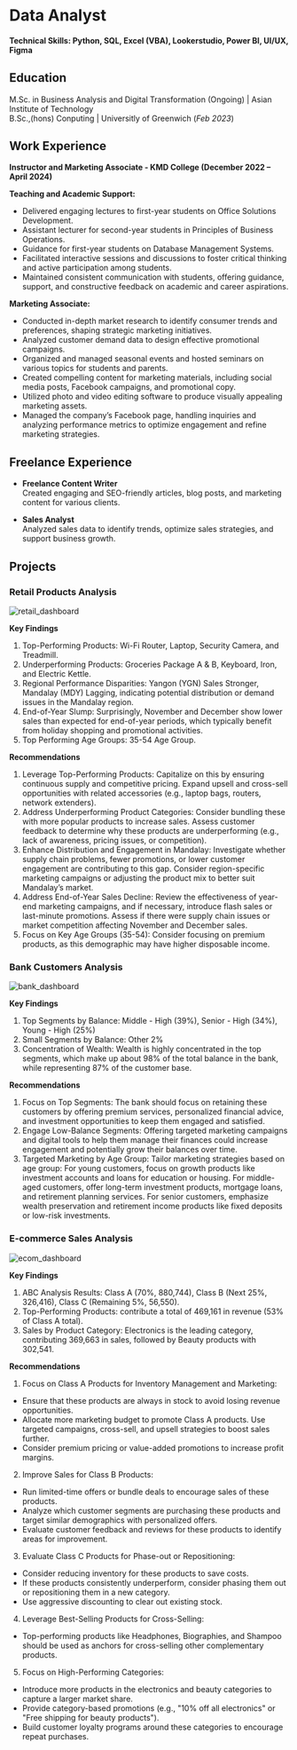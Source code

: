 # Data Analyst

#### Technical Skills: Python, SQL, Excel (VBA), Lookerstudio, Power BI, UI/UX, Figma

## Education	
M.Sc. in Business Analysis and Digital Transformation (Ongoing) | Asian Institute of Technology  
B.Sc.,(hons) Conputing | Universitly of Greenwich (_Feb 2023_)

## Work Experience
**Instructor and Marketing Associate -
KMD College (December 2022 – April 2024)**

  **Teaching and Academic Support:**
  
  - Delivered engaging lectures to first-year students on Office Solutions Development.
  - Assistant lecturer for second-year students in Principles of Business Operations.
  - Guidance for first-year students on Database Management Systems.
  - Facilitated interactive sessions and discussions to foster critical thinking and active participation among students.
  - Maintained consistent communication with students, offering guidance, support, and constructive feedback on academic and career aspirations.

  **Marketing Associate:**
  
  - Conducted in-depth market research to identify consumer trends and preferences, shaping strategic marketing initiatives.
  - Analyzed customer demand data to design effective promotional campaigns.
  - Organized and managed seasonal events and hosted seminars on various topics for students and parents.
  - Created compelling content for marketing materials, including social media posts, Facebook campaigns, and promotional copy.
  - Utilized photo and video editing software to produce visually appealing marketing assets.
  - Managed the company’s Facebook page, handling inquiries and analyzing performance metrics to optimize engagement and refine marketing strategies.

## Freelance Experience

- **Freelance Content Writer**  
  Created engaging and SEO-friendly articles, blog posts, and marketing content for various clients.

- **Sales Analyst**  
  Analyzed sales data to identify trends, optimize sales strategies, and support business growth.

## Projects
### Retail Products Analysis

![retail_dashboard](/assets/img/Retail_Dashboard.png)

**Key Findings**
1.	Top-Performing Products: Wi-Fi Router, Laptop, Security Camera, and Treadmill.
2.	Underperforming Products: Groceries Package A & B, Keyboard, Iron, and Electric Kettle.
3.	Regional Performance Disparities: Yangon (YGN) Sales Stronger, Mandalay (MDY) Lagging, indicating potential distribution or demand issues in the Mandalay region.
4.	End-of-Year Slump: Surprisingly, November and December show lower sales than expected for end-of-year periods, which typically benefit from holiday shopping and promotional activities.
5.	Top Performing Age Groups: 35-54 Age Group.
	
	
**Recommendations**
1.	Leverage Top-Performing Products: Capitalize on this by ensuring continuous supply and competitive pricing. Expand upsell and cross-sell opportunities with related accessories (e.g., laptop bags, routers, network extenders).
2.	Address Underperforming Product Categories: Consider bundling these with more popular products to increase sales. Assess customer feedback to determine why these products are underperforming (e.g., lack of awareness, pricing issues, or competition).
3.	Enhance Distribution and Engagement in Mandalay: Investigate whether supply chain problems, fewer promotions, or lower customer engagement are contributing to this gap. Consider region-specific marketing campaigns or adjusting the product mix to better suit Mandalay’s market.
4.	Address End-of-Year Sales Decline: Review the effectiveness of year-end marketing campaigns, and if necessary, introduce flash sales or last-minute promotions. Assess if there were supply chain issues or market competition affecting November and December sales.
5.	Focus on Key Age Groups (35-54): Consider focusing on premium products, as this demographic may have higher disposable  income.

### Bank Customers Analysis

![bank_dashboard](/assets/img/Bank.png)

**Key Findings**
	
1.	Top Segments by Balance: Middle - High (39%), Senior - High (34%), Young - High (25%)
2.	Small Segments by Balance: Other 2%
3.	Concentration of Wealth: Wealth is highly concentrated in the top segments, which make up about
	98% of the total balance in the bank, while representing 87% of the customer base.
	
	
**Recommendations**
	
1.	Focus on Top Segments: The bank should focus on retaining these customers by offering premium
	services, personalized financial advice, and investment opportunities to keep them engaged and
	satisfied.
2.	Engage Low-Balance Segments: Offering targeted marketing campaigns and digital tools to help them
	manage their finances could increase engagement and potentially grow their balances over time.
3.	Targeted Marketing by Age Group: Tailor marketing strategies based on age group:
	For young customers, focus on growth products like investment accounts and loans for education or
	housing.
	For middle-aged customers, offer long-term investment products, mortgage loans, and retirement
	planning services.
	For senior customers, emphasize wealth preservation and retirement income products like fixed
	deposits or low-risk investments.


### E-commerce Sales Analysis

![ecom_dashboard](/assets/img/Ecom.png)

**Key Findings**	
	
1.	ABC Analysis Results: Class A (70%, 880,744), Class B (Next 25%, 326,416), Class C (Remaining 5%, 56,550).
2. 	Top-Performing Products: contribute a total of 469,161 in revenue (53% of Class A total).
3.	Sales by Product Category: Electronics is the leading category, contributing 369,663 in sales, followed by Beauty
	products with 302,541.
	
	
**Recommendations**	
	
1.	Focus on Class A Products for Inventory Management and Marketing:
- Ensure that these products are always in stock to avoid losing revenue opportunities.
- Allocate more marketing budget to promote Class A products. Use targeted campaigns, cross-sell, and upsell strategies
	to boost sales further.
- Consider premium pricing or value-added promotions to increase profit margins.
2.	Improve Sales for Class B Products:
   - Run limited-time offers or bundle deals to encourage sales of these products.
   - Analyze which customer segments are purchasing these products and target similar demographics with personalized offers.
   - Evaluate customer feedback and reviews for these products to identify areas for improvement.
3.	Evaluate Class C Products for Phase-out or Repositioning:
   - Consider reducing inventory for these products to save costs.
   - If these products consistently underperform, consider phasing them out or repositioning them in a new category.
   - Use aggressive discounting to clear out existing stock.
4.	Leverage Best-Selling Products for Cross-Selling:
   - Top-performing products like Headphones, Biographies, and Shampoo should be used as anchors for cross-selling other complementary products.
5.	Focus on High-Performing Categories:
   - Introduce more products in the electronics and beauty categories to capture a larger market share.
   - Provide category-based promotions (e.g., "10% off all electronics" or "Free shipping for beauty products").
   - Build customer loyalty programs around these categories to encourage repeat purchases.
